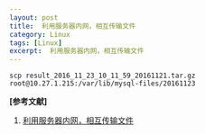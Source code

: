 ```yaml
---
layout: post
title:  利用服务器内网，相互传输文件
category: Linux
tags: [Linux]
excerpt:  利用服务器内网，相互传输文件
---
```

	
	scp result_2016_11_23_10_11_59_20161121.tar.gz root@10.27.1.215:/var/lib/mysql-files/20161123


**[参考文献]**

1. [利用服务器内网，相互传输文件](https://blog.csdn.net/qq_35020783/article/details/59552490")



